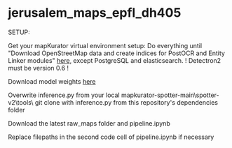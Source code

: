 # jerusalem_maps_epfl_dh405

SETUP:

Get your mapKurator virtual environment setup:
    Do everything until "Download OpenStreetMap data and create indices for PostOCR and Entity Linker modules" [here](https://knowledge-computing.github.io/mapkurator-doc/#/docs/install1), except PostgreSQL and elasticsearch.
    ! Detectron2 must be version 0.6 !

Download model weights [here](https://drive.google.com/file/d/1agOzYbhZPDVR-nqRc31_S6xu8yR5G1KQ/view)

Overwrite inference.py from your local mapkurator-spotter-main\spotter-v2\tools\ git clone with inference.py from this repository's dependencies folder

Download the latest raw_maps folder and pipeline.ipynb

Replace filepaths in the second code cell of pipeline.ipynb if necessary

